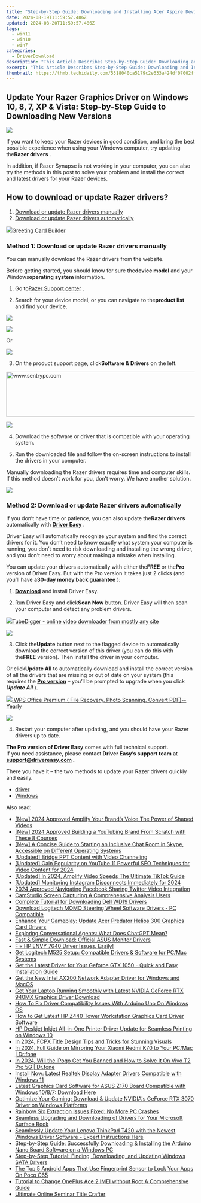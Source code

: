 ```yaml
---
title: "Step-by-Step Guide: Downloading and Installing Acer Aspire Device Drivers on Your PC"
date: 2024-08-19T11:59:57.486Z
updated: 2024-08-20T11:59:57.486Z
tags:
  - win11
  - win10
  - win7
categories:
  - DriverDownload
description: "This Article Describes Step-by-Step Guide: Downloading and Installing Acer Aspire Device Drivers on Your PC"
excerpt: "This Article Describes Step-by-Step Guide: Downloading and Installing Acer Aspire Device Drivers on Your PC"
thumbnail: https://thmb.techidaily.com/5318040ca5179c2e633a424df07002ffecf49f8c5fba9d132e9a804f9e655142.jpg
---
```


## Update Your Razer Graphics Driver on Windows 10, 8, 7, XP & Vista: Step-by-Step Guide to Downloading New Versions

![](https://images.drivereasy.com/wp-content/uploads/2018/07/img_5b4c0f38d7844.jpg)

 If you want to keep your Razer devices in good condition, and bring the best possible experience when using your Windows computer, try updating the**Razer drivers** .

 In addition, if Razer Synapse is not working in your computer, you can also try the methods in this post to solve your problem and install the correct and latest drivers for your Razer devices.

## How to download or update Razer drivers?

1. [Download or update Razer drivers manually](https://tools.techidaily.com/drivereasy/download/)
2. [Download or update Razer drivers automatically](https://tools.techidaily.com/drivereasy/download/)

<!-- affiliate ads begin -->
<a href="https://secure.2checkout.com/order/checkout.php?PRODS=2067133&QTY=1&AFFILIATE=108875&CART=1"><img src="https://www.pearlmountainsoft.com/n_img/product/gcb/banScrn.jpg" border="0">Greeting Card Builder</a>
<!-- affiliate ads end -->
### Method 1: Download or update Razer drivers manually

 You can manually download the Razer drivers from the website.

 Before getting started, you should know for sure the**device model** and your Windows**operating system** information.

 1) Go to[Razer Support center](https://support.razer.com/) .

 2) Search for your device model, or you can navigate to the**product list** and find your device.

<!-- affiliate ads begin -->
<a href="https://shop.systoolsgroup.com/affiliate.php?ACCOUNT=SYSTOOBY&AFFILIATE=108875&PATH=https%3A%2F%2Fwww.systoolsgroup.com%3FAFFILIATE%3D108875%26RESOURCE%3D%2BSysTools%2BPDF%2BUnlocker"><img src="https://www.systoolsgroup.com/box/pdf-unlocker.png" border="0"></a>
<!-- affiliate ads end -->
![](https://images.drivereasy.com/wp-content/uploads/2018/07/img_5b4c0dae2c9fd.jpg)

Or

![](https://images.drivereasy.com/wp-content/uploads/2018/07/img_5b4c0dca72a44.jpg)

 3) On the product support page, click**Software & Drivers** on the left.

<!-- affiliate ads begin -->
<a href="https://sentrypc.7eer.net/c/5597632/398457/3022" target="_top" id="398457"><img src="//a.impactradius-go.com/display-ad/3022-398457" border="0" alt="www.sentrypc.com" width="980" height="120"/></a><img height="0" width="0" src="https://sentrypc.7eer.net/i/5597632/398457/3022" style="position:absolute;visibility:hidden;" border="0" />
<!-- affiliate ads end -->
![](https://images.drivereasy.com/wp-content/uploads/2018/07/img_5b4c0deff17d1.jpg)

 4) Download the software or driver that is compatible with your operating system.

 5) Run the downloaded file and follow the on-screen instructions to install the drivers in your computer.

 Manually downloading the Razer drivers requires time and computer skills. If this method doesn’t work for you, don’t worry. We have another solution.

<!-- affiliate ads begin -->
<a href="https://estore.macxdvd.com/order/checkout.php?PRODS=4526659&QTY=1&AFFILIATE=108875&CART=1"><img src="https://www.macxdvd.com/affiliate/new-banner/vcp-500x500.jpg" border="0"></a>
<!-- affiliate ads end -->
### Method 2: Download or update Razer drivers automatically

 If you don’t have time or patience, you can also update the**Razer drivers** automatically with **[Driver Easy](https://tools.techidaily.com/drivereasy/download/)**  .

 Driver Easy will automatically recognize your system and find the correct drivers for it. You don’t need to know exactly what system your computer is running, you don’t need to risk downloading and installing the wrong driver, and you don’t need to worry about making a mistake when installing.

 You can update your drivers automatically with either the**FREE** or the**Pro** version of Driver Easy. But with the Pro version it takes just 2 clicks (and you’ll have a**30-day money back guarantee** ):

 1) **[Download](https://tools.techidaily.com/drivereasy/download/)**  and install Driver Easy.

 2) Run Driver Easy and click**Scan Now** button. Driver Easy will then scan your computer and detect any problem drivers.

<!-- affiliate ads begin -->
<a href="https://secure.2checkout.com/order/checkout.php?PRODS=4572700&QTY=1&AFFILIATE=108875&CART=1"><img src="	https://www.tubedigger.com/wp-content/uploads/2020/08/tubedigger-software-new.png" border="0">TubeDigger - online video downloader from mostly any site</a>
<!-- affiliate ads end -->
![](https://images.drivereasy.com/wp-content/uploads/2018/07/img_5b4c0f63de3a9.jpg)

 3) Click the**Update** button next to the flagged device to automatically download the correct version of this driver (you can do this with the**FREE** version). Then install the driver in your computer.

 Or click**Update All** to automatically download and install the correct version of all the drivers that are missing or out of date on your system (this requires the **[Pro version](https://tools.techidaily.com/drivereasy/download/)**  – you’ll be prompted to upgrade when you click **_Update All_** ).

<!-- affiliate ads begin -->
<a href="https://secure.2checkout.com/order/checkout.php?PRODS=38729081&QTY=1&AFFILIATE=108875&CART=1"><img src="https://website-prod.cache.wpscdn.com/img/wps-writer-free-word-processor-1x.3d9c80d.png" border="0">
WPS Office Premium ( File Recovery, Photo Scanning, Convert PDF)--Yearly</a>
<!-- affiliate ads end -->
![](https://images.drivereasy.com/wp-content/uploads/2018/07/img_5b4c105ee642b.jpg)

 4) Restart your computer after updating, and you should have your Razer drivers up to date.

**The Pro version of Driver Easy** comes with full technical support.  
 If you need assistance, please contact **Driver Easy’s support team** at **[support@drivereasy.com](https://tools.techidaily.com/drivereasy/download/) .**

 There you have it – the two methods to update your Razer drivers quickly and easily.

* [driver](https://tools.techidaily.com/drivereasy/download/)
* [Windows](https://tools.techidaily.com/drivereasy/download/)

<ins class="adsbygoogle"
     style="display:block"
     data-ad-format="autorelaxed"
     data-ad-client="ca-pub-7571918770474297"
     data-ad-slot="1223367746"></ins>



<ins class="adsbygoogle"
     style="display:block"
     data-ad-client="ca-pub-7571918770474297"
     data-ad-slot="8358498916"
     data-ad-format="auto"
     data-full-width-responsive="true"></ins>

<span class="atpl-alsoreadstyle">Also read:</span>
<div><ul>
<li><a href="https://youtube-webster.techidaily.com/024-approved-amplify-your-brands-voice-the-power-of-shaped-videos/"><u>[New] 2024 Approved  Amplify Your Brand’s Voice  The Power of Shaped Videos</u></a></li>
<li><a href="https://youtube-sure.techidaily.com/024-approved-building-a-youtubing-brand-from-scratch-with-these-8-courses/"><u>[New] 2024 Approved  Building a YouTubing Brand From Scratch with These 8 Courses</u></a></li>
<li><a href="https://desktop-recording.techidaily.com/new-a-concise-guide-to-starting-an-inclusive-chat-room-in-skype-accessible-on-different-operating-systems/"><u>[New] A Concise Guide to Starting an Inclusive Chat Room in Skype, Accessible on Different Operating Systems</u></a></li>
<li><a href="https://on-screen-recording.techidaily.com/updated-bridge-ppt-content-with-video-channeling/"><u>[Updated] Bridge PPT Content with Video Channeling</u></a></li>
<li><a href="https://eaxpv-info.techidaily.com/updated-gain-popularity-on-youtube-11-powerful-seo-techniques-for-video-content-for-2024/"><u>[Updated] Gain Popularity on YouTube  11 Powerful SEO Techniques for Video Content for 2024</u></a></li>
<li><a href="https://tiktok-video-files.techidaily.com/updated-in-2024-amplify-video-speeds-the-ultimate-tiktok-guide/"><u>[Updated] In 2024, Amplify Video Speeds  The Ultimate TikTok Guide</u></a></li>
<li><a href="https://instagram-video-files.techidaily.com/updated-monitoring-instagram-disconnects-immediately-for-2024/"><u>[Updated] Monitoring Instagram Disconnects Immediately for 2024</u></a></li>
<li><a href="https://twitter-videos.techidaily.com/2024-approved-navigating-facebook-sharing-twitter-video-integration/"><u>2024 Approved  Navigating Facebook Sharing  Twitter Video Integration</u></a></li>
<li><a href="https://remote-screen-capture.techidaily.com/camstudio-screen-capturing-a-comprehensive-analysis-users/"><u>CamStudio Screen Capturing  A Comprehensive Analysis Users</u></a></li>
<li><a href="https://hardware-help.techidaily.com/complete-tutorial-for-downloading-dell-wd19-drivers/"><u>Complete Tutorial for Downloading Dell WD19 Drivers</u></a></li>
<li><a href="https://hardware-help.techidaily.com/download-logitech-momo-steering-wheel-software-drivers-pc-compatible/"><u>Download Logitech MOMO Steering Wheel Software Drivers - PC Compatible</u></a></li>
<li><a href="https://hardware-help.techidaily.com/enhance-your-gameplay-update-acer-predator-helios-300-graphics-card-drivers/"><u>Enhance Your Gameplay: Update Acer Predator Helios 300 Graphics Card Drivers</u></a></li>
<li><a href="https://technical-tips.techidaily.com/exploring-conversational-agents-what-does-chatgpt-mean/"><u>Exploring Conversational Agents: What Does ChatGPT Mean?</u></a></li>
<li><a href="https://hardware-help.techidaily.com/fast-and-simple-download-official-asus-monitor-drivers/"><u>Fast & Simple Download: Official ASUS Monitor Drivers</u></a></li>
<li><a href="https://hardware-help.techidaily.com/1722959258743-fix-hp-envy-7640-driver-issues-easily/"><u>Fix HP ENVY 7640 Driver Issues. Easily!</u></a></li>
<li><a href="https://hardware-help.techidaily.com/get-logitech-m525-setup-compatible-drivers-and-software-for-pcmac-systems/"><u>Get Logitech M525 Setup: Compatible Drivers & Software for PC/Mac Systems</u></a></li>
<li><a href="https://hardware-help.techidaily.com/get-the-latest-driver-for-your-geforce-gtx-1050-quick-and-easy-installation-guide/"><u>Get the Latest Driver for Your Geforce GTX 1050 - Quick and Easy Installation Guide</u></a></li>
<li><a href="https://hardware-help.techidaily.com/get-the-new-intel-ax200-network-adapter-driver-for-windows-and-macos/"><u>Get the New Intel AX200 Network Adapter Driver for Windows and MacOS</u></a></li>
<li><a href="https://hardware-help.techidaily.com/get-your-laptop-running-smoothly-with-latest-nvidia-geforce-rtx-940mx-graphics-driver-download/"><u>Get Your Laptop Running Smoothly with Latest NVIDIA GeForce RTX 940MX Graphics Driver Download</u></a></li>
<li><a href="https://hardware-help.techidaily.com/how-to-fix-driver-compatibility-issues-with-arduino-uno-on-windows-os/"><u>How To Fix Driver Compatibility Issues With Arduino Uno On Windows OS</u></a></li>
<li><a href="https://hardware-help.techidaily.com/how-to-get-latest-hp-z440-tower-workstation-graphics-card-driver-software/"><u>How to Get Latest HP Z440 Tower Workstation Graphics Card Driver Software</u></a></li>
<li><a href="https://hardware-help.techidaily.com/hp-deskjet-inkjet-all-in-one-printer-driver-update-for-seamless-printing-on-windows-10/"><u>HP Deskjet Inkjet All-in-One Printer Driver Update for Seamless Printing on Windows 10</u></a></li>
<li><a href="https://ai-driven-video-production.techidaily.com/in-2024-fcpx-title-design-tips-and-tricks-for-stunning-visuals/"><u>In 2024, FCPX Title Design Tips and Tricks for Stunning Visuals</u></a></li>
<li><a href="https://screen-mirror.techidaily.com/in-2024-full-guide-on-mirroring-your-xiaomi-redmi-k70-to-your-pcmac-drfone-by-drfone-android/"><u>In 2024, Full Guide on Mirroring Your Xiaomi Redmi K70 to Your PC/Mac | Dr.fone</u></a></li>
<li><a href="https://phone-solutions.techidaily.com/in-2024-will-the-ipogo-get-you-banned-and-how-to-solve-it-on-vivo-t2-pro-5g-drfone-by-drfone-virtual-android/"><u>In 2024, Will the iPogo Get You Banned and How to Solve It On Vivo T2 Pro 5G | Dr.fone</u></a></li>
<li><a href="https://hardware-help.techidaily.com/install-now-latest-realtek-display-adapter-drivers-compatible-with-windows-11/"><u>Install Now: Latest Realtek Display Adapter Drivers Compatible with Windows 11</u></a></li>
<li><a href="https://hardware-help.techidaily.com/latest-graphics-card-software-for-asus-z170-board-compatible-with-windows-1087-download-here/"><u>Latest Graphics Card Software for ASUS Z170 Board Compatible with Windows 10/8/7: Download Here</u></a></li>
<li><a href="https://hardware-help.techidaily.com/optimize-your-gaming-download-and-update-nvidias-geforce-rtx-3070-driver-on-windows-platforms/"><u>Optimize Your Gaming: Download & Update NVIDIA's GeForce RTX 3070 Driver on Windows Platforms</u></a></li>
<li><a href="https://program-issues.techidaily.com/1723012217501-rainbow-six-extraction-issues-fixed-no-more-pc-crashes/"><u>Rainbow Six Extraction Issues Fixed: No More PC Crashes</u></a></li>
<li><a href="https://hardware-help.techidaily.com/seamless-upgrading-and-downloading-of-drivers-for-your-microsoft-surface-book/"><u>Seamless Upgrading and Downloading of Drivers for Your Microsoft Surface Book</u></a></li>
<li><a href="https://hardware-help.techidaily.com/1722971973375-seamlessly-update-your-lenovo-thinkpad-t420-with-the-newest-windows-driver-software-expert-instructions-here/"><u>Seamlessly Update Your Lenovo ThinkPad T420 with the Newest Windows Driver Software - Expert Instructions Here</u></a></li>
<li><a href="https://hardware-help.techidaily.com/step-by-step-guide-successfully-downloading-and-installing-the-arduino-nano-board-software-on-a-windows-pc/"><u>Step-by-Step Guide: Successfully Downloading & Installing the Arduino Nano Board Software on a Windows PC</u></a></li>
<li><a href="https://hardware-help.techidaily.com/step-by-step-tutorial-finding-downloading-and-updating-windows-sata-drivers/"><u>Step-by-Step Tutorial: Finding, Downloading, and Updating Windows SATA Drivers</u></a></li>
<li><a href="https://easy-unlock-android.techidaily.com/the-top-5-android-apps-that-use-fingerprint-sensor-to-lock-your-apps-on-poco-c65-by-drfone-android/"><u>The Top 5 Android Apps That Use Fingerprint Sensor to Lock Your Apps On Poco C65</u></a></li>
<li><a href="https://sim-unlock.techidaily.com/tutorial-to-change-oneplus-ace-2-imei-without-root-a-comprehensive-guide-by-drfone-android/"><u>Tutorial to Change OnePlus Ace 2 IMEI without Root A Comprehensive Guide</u></a></li>
<li><a href="https://extra-resources.techidaily.com/ultimate-online-seminar-title-crafter/"><u>Ultimate Online Seminar Title Crafter</u></a></li>
</ul></div>
